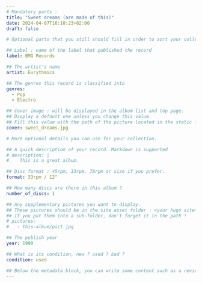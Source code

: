 ```yaml
---
# Mandatory parts :
title: "Sweet dreams (are made of this)"
date: 2024-04-07T16:10:23+02:00
draft: false

# Optional parts that you still should fill in order to sort your collection

## Label : name of the label that published the record
label: BMG Records

## The artist's name
artist: Eurythmics

## The genres this record is classified into
genres:
  - Pop
  - Electro

## Cover image : will be displayed in the album list and top page.
## Display a default one unless you change this value.
## Fill this value with the path of the picture located in the static folder
cover: sweet_dreams.jpg

# More optional details you can use for your collection.

## A quick description of your record. Markdown is supported
# description: |
#    This is a great album.

## Disc format : 45rpm, 33rpm, 78rpm or size if you prefer.
format: 33rpm / 12"

## How many discs are there in this album ?
number_of_discs: 1

## Any supplementary pictures you want to display.
## These pictures should be in the site asset folder : <your hugo site>/static
## If you put them into a sub-folder, don't forget it in the path !
# pictures:
#   - this-album/pict.jpg

## The publish year
year: 1990

## What is its condition, new ? used ? bad ?
condition: used

## Below the metadata block, you can write some content such as a review or anything else you want. It'll be displayed in the album page.
---
```

